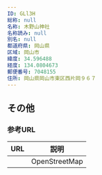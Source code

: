 ```yaml
---
ID: GLl3H
総称: null
名称: 木野山神社
名称読み: null
別名: null
都道府県: 岡山県
区域: 岡山市
緯度: 34.596488
経度: 134.0804673
郵便番号: 7048155
住所: 岡山県岡山市東区西片岡９６７
---
```


## その他

### 参考URL

| URL | 説明          |
| --- | ------------- |
|     | OpenStreetMap |
